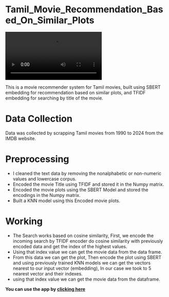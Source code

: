 # Tamil_Movie_Recommendation_Based_On_Similar_Plots

![Demo Video](videos/demo_video.webm)

This is a movie recommender system for Tamil movies, built using SBERT embedding for recommendation based on similar plots, and TFIDF embedding for searching by title of the movie. 

# Data Collection
Data was collected by scrapping Tamil movies from 1990 to 2024 from the IMDB website.

# Preprocessing
- I cleaned the text data by removing the nonalphabetic or non-numeric values and lowercase corpus.
- Encoded the movie Title using TFIDF and stored it in the Numpy matrix.
- Encoded the movie plots using the SBERT Model and stored the encodings in the Numpy matrix.
- Built a KNN model using this Encoded movie plots.

# Working
- The Search works based on cosine similarity, First, we encode the incoming search by TFIDF encoder do cosine similarity with previously encoded data and get the index of the highest values.
- Using that index value we can get the movie data from the data frame.
- From this data we can get the plot, Then encode the plot using SBERT and using previously trained KNN models we can get the vectors nearest to our input vector (embedding), In our case we took to 5 nearest vector and their indexes.
- using that index value we can get the movie data from the dataframe.

**You can use the app by [clicking here](https://tamil-movie-recommendation-using-text-embedded-giridaran.streamlit.app/)**

